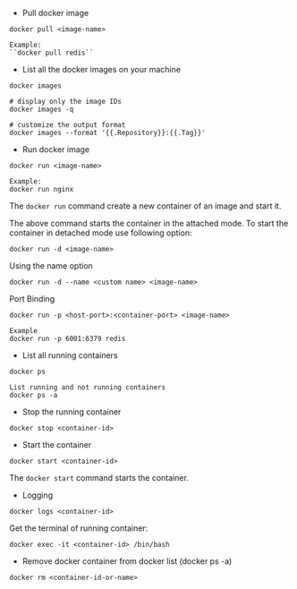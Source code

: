
* Pull docker image
```
docker pull <image-name>
```
	Example:
	``docker pull redis``


* List all the docker images on your machine
```
docker images
```

	# display only the image IDs
	docker images -q 

	# customize the output format
	docker images --format '{{.Repository}}:{{.Tag}}'


* Run docker image
```
docker run <image-name>
```
	Example:
	docker run nginx

The `docker run` command create a new container of an image and start it.

The above command starts the container in the attached mode. To start the container in detached mode use following option:

```
docker run -d <image-name>
```

Using the name option

```
docker run -d --name <custom name> <image-name>
```


Port Binding

```
docker run -p <host-port>:<container-port> <image-name>
```
	Example
	docker run -p 6001:6379 redis


* List all running containers
```
docker ps
```
	List running and not running containers
	docker ps -a


* Stop the running container
```
docker stop <container-id>
```


* Start the container
```
docker start <container-id>
```

The `docker start` command starts the container.


* Logging
```
docker logs <container-id>
```

Get the terminal of running container:
```
docker exec -it <container-id> /bin/bash
```


* Remove docker container from docker list (docker ps -a)
```
docker rm <container-id-or-name>
```

